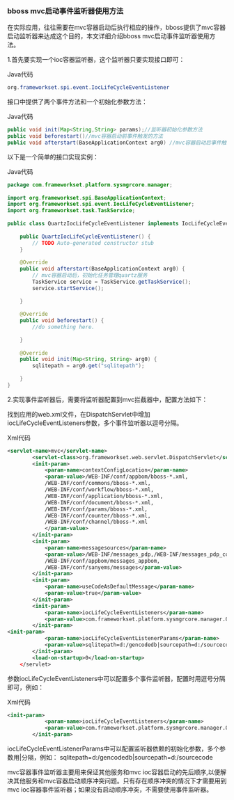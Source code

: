 ### bboss mvc启动事件监听器使用方法

在实际应用，往往需要在mvc容器启动后执行相应的操作，bboss提供了mvc容器启动监听器来达成这个目的，本文详细介绍bboss mvc启动事件监听器使用方法。

1.首先要实现一个ioc容器监听器，这个监听器只要实现接口即可：

Java代码

```java
org.frameworkset.spi.event.IocLifeCycleEventListener  
```

接口中提供了两个事件方法和一个初始化参数方法：

Java代码 

```java
public void init(Map<String,String> params);//监听器初始化参数方法  
public void beforestart()//mvc容器启动前事件触发的方法  
public void afterstart(BaseApplicationContext arg0) //mvc容器启动后事件触发的方法，将mvc对应的ioc容器对象作为after事件方法的参数 
```

以下是一个简单的接口实现实例：

Java代码

```java
package com.frameworkset.platform.sysmgrcore.manager;  
  
import org.frameworkset.spi.BaseApplicationContext;  
import org.frameworkset.spi.event.IocLifeCycleEventListener;  
import org.frameworkset.task.TaskService;  
  
public class QuartzIocLifeCycleEventListener implements IocLifeCycleEventListener {  
  
    public QuartzIocLifeCycleEventListener() {  
        // TODO Auto-generated constructor stub  
    }  
  
    @Override  
    public void afterstart(BaseApplicationContext arg0) {  
        // mvc容器启动后，初始化任务管理quartz服务  
        TaskService service = TaskService.getTaskService();  
        service.startService();  
  
    }  
  
    @Override  
    public void beforestart() {  
        //do something here.  
  
    }  
  
    @Override  
    public void init(Map<String, String> arg0) {  
        sqlitepath = arg0.get("sqlitepath");  
  
    }  
}  
```

2.实现事件监听器后，需要将监听器配置到mvc拦截器中，配置方法如下：

找到应用的web.xml文件，在DispatchServlet中增加iocLifeCycleEventListeners参数，多个事件监听器以逗号分隔。

Xml代码

```xml
<servlet-name>mvc</servlet-name>  
        <servlet-class>org.frameworkset.web.servlet.DispatchServlet</servlet-class>  
        <init-param>  
            <param-name>contextConfigLocation</param-name>  
            <param-value>/WEB-INF/conf/appbom/bboss-*.xml,  
            /WEB-INF/conf/commons/bboss-*.xml,             
            /WEB-INF/conf/workflow/bboss-*.xml,  
            /WEB-INF/conf/application/bboss-*.xml,  
            /WEB-INF/conf/document/bboss-*.xml,  
            /WEB-INF/conf/params/bboss-*.xml,  
            /WEB-INF/conf/counter/bboss-*.xml,  
            /WEB-INF/conf/channel/bboss-*.xml  
            </param-value>  
        </init-param>  
        <init-param>  
            <param-name>messagesources</param-name>  
            <param-value>/WEB-INF/messages_pdp,/WEB-INF/messages_pdp_common,  
            /WEB-INF/conf/appbom/messages_appbom,  
            /WEB-INF/conf/sanyems/messages</param-value>  
        </init-param>  
        <init-param>  
            <param-name>useCodeAsDefaultMessage</param-name>  
            <param-value>true</param-value>  
        </init-param>  
        <init-param>  
            <param-name>iocLifeCycleEventListeners</param-name>  
            <param-value>com.frameworkset.platform.sysmgrcore.manager.QuartzIocLifeCycleEventListener</param-value>  
        </init-param>  
<init-param>  
            <param-name>iocLifeCycleEventListenerParams</param-name>  
            <param-value>sqlitepath=d:/gencodedb|sourcepath=d:/sourcecode</param-value>  
        </init-param>  
        <load-on-startup>0</load-on-startup>  
    </servlet>  
```

参数iocLifeCycleEventListeners中可以配置多个事件监听器，配置时用逗号分隔即可，例如：

Xml代码

```xml
<init-param>  
            <param-name>iocLifeCycleEventListeners</param-name>  
            <param-value>com.frameworkset.platform.sysmgrcore.manager.QuartzIocLifeCycleEventListener,com.frameworkset.platform.OtherIocLifeCycleEventListener</param-value>  
        </init-param>  
```

  iocLifeCycleEventListenerParams中可以配置监听器依赖的初始化参数，多个参数用|分隔，例如：
sqlitepath=d:/gencodedb|sourcepath=d:/sourcecode

mvc容器事件监听器主要用来保证其他服务和mvc ioc容器启动的先后顺序,以便解决其他服务和mvc容器启动顺序冲突问题。只有存在顺序冲突的情况下才需要用到mvc ioc容器事件监听器；如果没有启动顺序冲突，不需要使用事件监听器。  